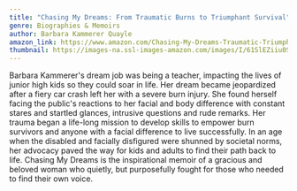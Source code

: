 ```yaml
---
title: "Chasing My Dreams: From Traumatic Burns to Triumphant Survival"
genre: Biographies & Memoirs
author: Barbara Kammerer Quayle
amazon_link: https://www.amazon.com/Chasing-My-Dreams-Traumatic-Triumphant/dp/1648954421/ref=tmm_pap_swatch_0?_encoding=UTF8&qid=1642678567&sr=8-1
thumbnail: https://images-na.ssl-images-amazon.com/images/I/61SlEZiiu0S.jpg
---
```

Barbara Kammerer's dream job was being a teacher, impacting the lives of junior high kids so they could soar in life. Her dream became jeopardized after a fiery car crash left her with a severe burn injury. She found herself facing the public's reactions to her facial and body difference with constant stares and startled glances, intrusive questions and rude remarks. Her trauma began a life-long mission to develop skills to empower burn survivors and anyone with a facial difference to live successfully. In an age when the disabled and facially disfigured were shunned by societal norms, her advocacy paved the way for kids and adults to find their path back to life. Chasing My Dreams is the inspirational memoir of a gracious and beloved woman who quietly, but purposefully fought for those who needed to find their own voice.